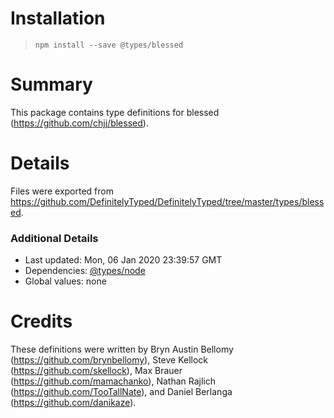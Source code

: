 # Installation
> `npm install --save @types/blessed`

# Summary
This package contains type definitions for blessed (https://github.com/chjj/blessed).

# Details
Files were exported from https://github.com/DefinitelyTyped/DefinitelyTyped/tree/master/types/blessed.

### Additional Details
 * Last updated: Mon, 06 Jan 2020 23:39:57 GMT
 * Dependencies: [@types/node](https://npmjs.com/package/@types/node)
 * Global values: none

# Credits
These definitions were written by Bryn Austin Bellomy (https://github.com/brynbellomy), Steve Kellock (https://github.com/skellock), Max Brauer (https://github.com/mamachanko), Nathan Rajlich (https://github.com/TooTallNate), and Daniel Berlanga (https://github.com/danikaze).
